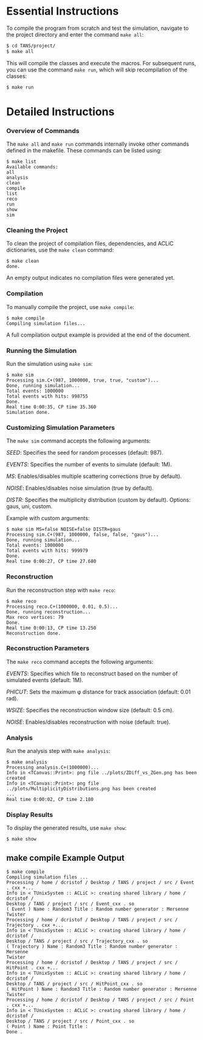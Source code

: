 # Essential Instructions

To compile the program from scratch and test the simulation, navigate to the project directory and enter the command  `make all`:

```bash
$ cd TANS/project/
$ make all
```
This will compile the classes and execute the macros. For subsequent runs, you can use the command `make run`, which will skip recompilation of the classes:

```bash
$ make run
```

# Detailed Instructions

### Overview of Commands

The `make all` and `make run` commands internally invoke other commands defined in the makefile. These commands can be listed using:

```
$ make list
Available commands:
all
analysis
clean
compile
list
reco
run
show
sim
```

### Cleaning the Project

To clean the project of compilation files, dependencies, and ACLiC dictionaries, use the `make clean` command:

```
$ make clean
done.
```

An empty output indicates no compilation files were generated yet.

### Compilation

To manually compile the project, use `make compile`:
```
$ make compile
Compiling simulation files...
```
A full compilation output example is provided at the end of the document.

### Running the Simulation

Run the simulation using `make sim`:
```
$ make sim
Processing sim.C+(987, 1000000, true, true, "custom")...
Done, running simulation...
Total events: 1000000
Total events with hits: 998755
Done.
Real time 0:00:35, CP time 35.360
Simulation done.
```
### Customizing Simulation Parameters

The `make sim` command accepts the following arguments:

*SEED*: Specifies the seed for random processes (default: 987).

*EVENTS*: Specifies the number of events to simulate (default: 1M).

*MS*: Enables/disables multiple scattering corrections (true by default).

*NOISE*: Enables/disables noise simulation (true by default).

*DISTR*: Specifies the multiplicity distribution (custom by default). Options: gaus, uni, custom.

Example with custom arguments:

```
$ make sim MS=false NOISE=false DISTR=gaus
Processing sim.C+(987, 1000000, false, false, "gaus")...
Done, running simulation...
Total events: 1000000
Total events with hits: 999979
Done.
Real time 0:00:27, CP time 27.680
```
### Reconstruction

Run the reconstruction step with `make reco`:
```
$ make reco
Processing reco.C+(1000000, 0.01, 0.5)...
Done, running reconstruction...
Max reco vertices: 79
Done.
Real time 0:00:13, CP time 13.250
Reconstruction done.
```
### Reconstruction Parameters

The `make reco` command accepts the following arguments:

*EVENTS*: Specifies which file to reconstruct based on the number of simulated events (default: 1M).

*PHICUT*: Sets the maximum φ distance for track association (default: 0.01 rad).

*WSIZE*: Specifies the reconstruction window size (default: 0.5 cm).

*NOISE*: Enables/disables reconstruction with noise (default: true).

### Analysis

Run the analysis step with `make analysis`:
```
$ make analysis
Processing analysis.C+(1000000)...
Info in <TCanvas::Print>: png file ../plots/ZDiff_vs_ZGen.png has been created
Info in <TCanvas::Print>: png file ../plots/MultiplicityDistributions.png has been created
...
Real time 0:00:02, CP time 2.180
```

### Display Results

To display the generated results, use `make show`:
```
$ make show
```



## make compile Example Output
```
$ make compile
Compiling simulation files ...
Processing / home / dcristof / Desktop / TANS / project / src / Event . cxx +...
Info in < TUnixSystem :: ACLiC >: creating shared library / home / dcristof /
Desktop / TANS / project / src / Event_cxx . so
( Event ) Name : Random3 Title : Random number generator : Mersenne Twister
Processing / home / dcristof / Desktop / TANS / project / src / Trajectory . cxx +...
Info in < TUnixSystem :: ACLiC >: creating shared library / home / dcristof /
Desktop / TANS / project / src / Trajectory_cxx . so
( Trajectory ) Name : Random3 Title : Random number generator : Mersenne
Twister
Processing / home / dcristof / Desktop / TANS / project / src / HitPoint . cxx +...
Info in < TUnixSystem :: ACLiC >: creating shared library / home / dcristof /
Desktop / TANS / project / src / HitPoint_cxx . so
( HitPoint ) Name : Random3 Title : Random number generator : Mersenne
Twister
Processing / home / dcristof / Desktop / TANS / project / src / Point . cxx +...
Info in < TUnixSystem :: ACLiC >: creating shared library / home / dcristof /
Desktop / TANS / project / src / Point_cxx . so
( Point ) Name : Point Title :
Done .
```

